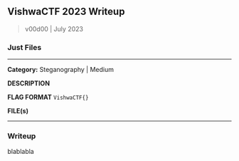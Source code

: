 ## VishwaCTF 2023 Writeup

> v00d00 | July 2023

### Just Files
----
**Category:** Steganography | Medium

**DESCRIPTION**

**FLAG FORMAT**
`VishwaCTF{}`

**FILE(s)**

---
### Writeup

blablabla
